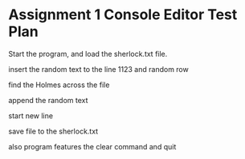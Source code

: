 # Assignment 1 Console Editor Test Plan

Start the program, and load the sherlock.txt file.

insert the random text to the line 1123 and random row

find the Holmes across the file

append the random text

start new line

save file to the sherlock.txt

also program features the clear command and quit
